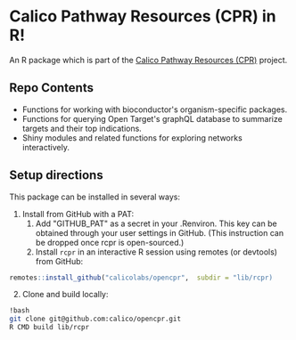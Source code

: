 # Calico Pathway Resources (CPR) in R!

An R package which is part of the [Calico Pathway Resources (CPR)](https://github.com/calico/opencpr) project.

## Repo Contents

- Functions for working with bioconductor's organism-specific packages.
- Functions for querying Open Target's graphQL database to summarize targets and their top indications.
- Shiny modules and related functions for exploring networks interactively.

## Setup directions

This package can be installed in several ways:

1.  Install from GitHub with a PAT:
    1.  Add "GITHUB_PAT" as a secret in your .Renviron. This key can be obtained through your user settings in GitHub. (This instruction can be dropped once rcpr is open-sourced.)
    2.  Install `rcpr` in an interactive R session using remotes (or devtools) from GitHub:

```r
remotes::install_github("calicolabs/opencpr",  subdir = "lib/rcpr)
```

2.  Clone and build locally:

```bash
!bash
git clone git@github.com:calico/opencpr.git
R CMD build lib/rcpr
```
